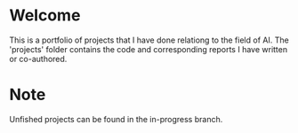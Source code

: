# Welcome
This is a portfolio of projects that I have done relationg to the field of AI.
The 'projects' folder contains the code and corresponding reports I have written or co-authored. 

# Note
Unfished projects can be found in the in-progress branch.
